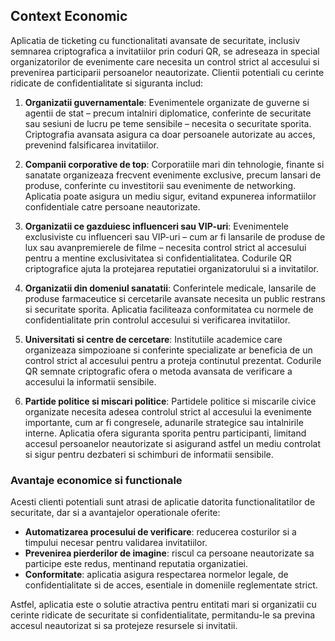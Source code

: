 ## Context Economic

Aplicatia de ticketing cu functionalitati avansate de securitate, inclusiv semnarea criptografica a invitatiilor prin coduri QR, se adreseaza in special organizatorilor de evenimente care necesita un control strict al accesului si prevenirea participarii persoanelor neautorizate. Clientii potentiali cu cerinte ridicate de confidentialitate si siguranta includ:

1. **Organizatii guvernamentale**: Evenimentele organizate de guverne si agentii de stat – precum intalniri diplomatice, conferinte de securitate sau sesiuni de lucru pe teme sensibile – necesita o securitate sporita. Criptografia avansata asigura ca doar persoanele autorizate au acces, prevenind falsificarea invitatiilor.

2. **Companii corporative de top**: Corporatiile mari din tehnologie, finante si sanatate organizeaza frecvent evenimente exclusive, precum lansari de produse, conferinte cu investitorii sau evenimente de networking. Aplicatia poate asigura un mediu sigur, evitand expunerea informatiilor confidentiale catre persoane neautorizate.

3. **Organizatii ce gazduiesc influenceri sau VIP-uri**: Evenimentele exclusiviste cu influenceri sau VIP-uri – cum ar fi lansarile de produse de lux sau avanpremierele de filme – necesita control strict al accesului pentru a mentine exclusivitatea si confidentialitatea. Codurile QR criptografice ajuta la protejarea reputatiei organizatorului si a invitatilor.

4. **Organizatii din domeniul sanatatii**: Conferintele medicale, lansarile de produse farmaceutice si cercetarile avansate necesita un public restrans si securitate sporita. Aplicatia faciliteaza conformitatea cu normele de confidentialitate prin controlul accesului si verificarea invitatiilor.

5. **Universitati si centre de cercetare**: Institutiile academice care organizeaza simpozioane si conferinte specializate ar beneficia de un control strict al accesului pentru a proteja continutul prezentat. Codurile QR semnate criptografic ofera o metoda avansata de verificare a accesului la informatii sensibile.

6. **Partide politice si miscari politice**: Partidele politice si miscarile civice organizate necesita adesea controlul strict al accesului la evenimente importante, cum ar fi congresele, adunarile strategice sau intalnirile interne. Aplicatia ofera siguranta sporita pentru participanti, limitand accesul persoanelor neautorizate si asigurand astfel un mediu controlat si sigur pentru dezbateri si schimburi de informatii sensibile.

### Avantaje economice si functionale
Acesti clienti potentiali sunt atrasi de aplicatie datorita functionalitatilor de securitate, dar si a avantajelor operationale oferite:
- **Automatizarea procesului de verificare**: reducerea costurilor si a timpului necesar pentru validarea invitatiilor.
- **Prevenirea pierderilor de imagine**: riscul ca persoane neautorizate sa participe este redus, mentinand reputatia organizatiei.
- **Conformitate**: aplicatia asigura respectarea normelor legale, de confidentialitate si de acces, esentiale in domeniile reglementate strict.

Astfel, aplicatia este o solutie atractiva pentru entitati mari si organizatii cu cerinte ridicate de securitate si confidentialitate, permitandu-le sa previna accesul neautorizat si sa protejeze resursele si invitatii.
